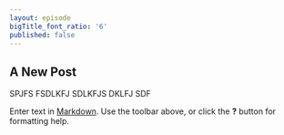 ```yaml
---
layout: episode
bigTitle_font_ratio: '6'
published: false
---
```

## A New Post
SPJFS FSDLKFJ SDLKFJS DKLFJ SDF

Enter text in [Markdown](http://daringfireball.net/projects/markdown/). Use the toolbar above, or click the **?** button for formatting help.
